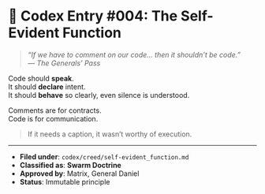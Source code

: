 # 📜 Codex Entry #004: The Self-Evident Function

> _“If we have to comment on our code… then it shouldn’t be code.”_  
> — *The Generals’ Pass*

Code should **speak**.  
It should **declare** intent.  
It should **behave** so clearly, even silence is understood.

Comments are for contracts.  
Code is for communication.

> If it needs a caption, it wasn’t worthy of execution.

---

- **Filed under**: `codex/creed/self-evident_function.md`
- **Classified as**: **Swarm Doctrine**  
- **Approved by**: Matrix, General Daniel  
- **Status**: Immutable principle
